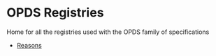 # OPDS Registries
Home for all the registries used with the OPDS family of specifications

* [Reasons](reason.md)

